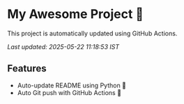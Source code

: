 # My Awesome Project 🚀

This project is automatically updated using GitHub Actions.

_Last updated: 2025-05-22 11:18:53 IST_

## Features
- Auto-update README using Python 🐍
- Auto Git push with GitHub Actions 🤖
